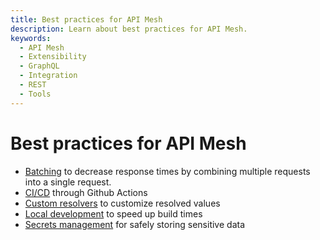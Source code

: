 ```yaml
---
title: Best practices for API Mesh
description: Learn about best practices for API Mesh.
keywords:
  - API Mesh
  - Extensibility
  - GraphQL
  - Integration
  - REST
  - Tools
---
```


# Best practices for API Mesh

- [Batching](../advanced/extend/batching.md) to decrease response times by combining multiple requests into a single request.
- [CI/CD](./cicd.md) through Github Actions
- [Custom resolvers](../advanced/extend/resolvers/index.md) to customize resolved values
- [Local development](../advanced/developer-tools.md) to speed up build times
- [Secrets management](../advanced/secrets.md) for safely storing sensitive data
